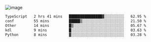 ![image](https://github-profile-trophy.vercel.app/?username=CMOISDEAD&theme=kimbie_dark&row=1&no-frame=true&margin-w=15&margin-h=15)
<!--START_SECTION:waka-->

```txt
TypeScript   2 hrs 41 mins   ███████████████▓░░░░░░░░░   62.95 %
conf         55 mins         █████▒░░░░░░░░░░░░░░░░░░░   21.50 %
Other        14 mins         █▒░░░░░░░░░░░░░░░░░░░░░░░   05.67 %
kdl          9 mins          █░░░░░░░░░░░░░░░░░░░░░░░░   03.63 %
Python       8 mins          ▓░░░░░░░░░░░░░░░░░░░░░░░░   03.28 %
```

<!--END_SECTION:waka--> 
